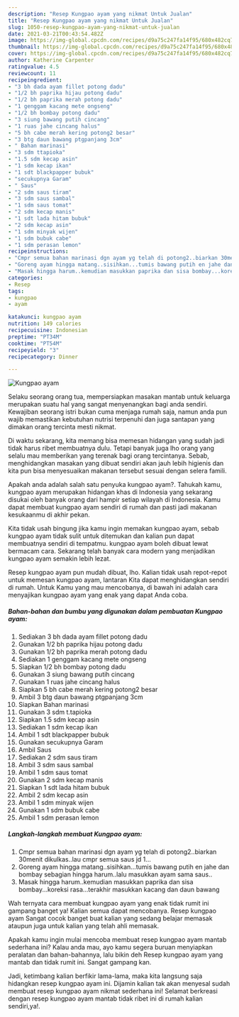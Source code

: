 ```yaml
---
description: "Resep Kungpao ayam yang nikmat Untuk Jualan"
title: "Resep Kungpao ayam yang nikmat Untuk Jualan"
slug: 1050-resep-kungpao-ayam-yang-nikmat-untuk-jualan
date: 2021-03-21T00:43:54.482Z
image: https://img-global.cpcdn.com/recipes/d9a75c247fa14f95/680x482cq70/kungpao-ayam-foto-resep-utama.jpg
thumbnail: https://img-global.cpcdn.com/recipes/d9a75c247fa14f95/680x482cq70/kungpao-ayam-foto-resep-utama.jpg
cover: https://img-global.cpcdn.com/recipes/d9a75c247fa14f95/680x482cq70/kungpao-ayam-foto-resep-utama.jpg
author: Katherine Carpenter
ratingvalue: 4.5
reviewcount: 11
recipeingredient:
- "3 bh dada ayam fillet potong dadu"
- "1/2 bh paprika hijau potong dadu"
- "1/2 bh paprika merah potong dadu"
- "1 genggam kacang mete ongseng"
- "1/2 bh bombay potong dadu"
- "3 siung bawang putih cincang"
- "1 ruas jahe cincang halus"
- "5 bh cabe merah kering potong2 besar"
- "3 btg daun bawang ptgpanjang 3cm"
- " Bahan marinasi"
- "3 sdm ttapioka"
- "1.5 sdm kecap asin"
- "1 sdm kecap ikan"
- "1 sdt blackpapper bubuk"
- "secukupnya Garam"
- " Saus"
- "2 sdm saus tiram"
- "3 sdm saus sambal"
- "1 sdm saus tomat"
- "2 sdm kecap manis"
- "1 sdt lada hitam bubuk"
- "2 sdm kecap asin"
- "1 sdm minyak wijen"
- "1 sdm bubuk cabe"
- "1 sdm perasan lemon"
recipeinstructions:
- "Cmpr semua bahan marinasi dgn ayam yg telah di potong2..biarkan 30menit dikulkas..lau cmpr semua saus jd 1..."
- "Goreng ayam hingga matang..sisihkan...tumis bawang putih en jahe dan bombay sebagian hingga harum..lalu masukkan ayam sama saus.."
- "Masak hingga harum..kemudian masukkan paprika dan sisa bombay...koreksi rasa...terakhir masukkan kacang dan daun bawang"
categories:
- Resep
tags:
- kungpao
- ayam

katakunci: kungpao ayam 
nutrition: 149 calories
recipecuisine: Indonesian
preptime: "PT34M"
cooktime: "PT54M"
recipeyield: "3"
recipecategory: Dinner

---
```



![Kungpao ayam](https://img-global.cpcdn.com/recipes/d9a75c247fa14f95/680x482cq70/kungpao-ayam-foto-resep-utama.jpg)

Selaku seorang orang tua, mempersiapkan masakan mantab untuk keluarga merupakan suatu hal yang sangat menyenangkan bagi anda sendiri. Kewajiban seorang istri bukan cuma menjaga rumah saja, namun anda pun wajib memastikan kebutuhan nutrisi terpenuhi dan juga santapan yang dimakan orang tercinta mesti nikmat.

Di waktu  sekarang, kita memang bisa memesan hidangan yang sudah jadi tidak harus ribet membuatnya dulu. Tetapi banyak juga lho orang yang selalu mau memberikan yang terenak bagi orang tercintanya. Sebab, menghidangkan masakan yang dibuat sendiri akan jauh lebih higienis dan kita pun bisa menyesuaikan makanan tersebut sesuai dengan selera famili. 



Apakah anda adalah salah satu penyuka kungpao ayam?. Tahukah kamu, kungpao ayam merupakan hidangan khas di Indonesia yang sekarang disukai oleh banyak orang dari hampir setiap wilayah di Indonesia. Kamu dapat membuat kungpao ayam sendiri di rumah dan pasti jadi makanan kesukaanmu di akhir pekan.

Kita tidak usah bingung jika kamu ingin memakan kungpao ayam, sebab kungpao ayam tidak sulit untuk ditemukan dan kalian pun dapat membuatnya sendiri di tempatmu. kungpao ayam boleh dibuat lewat bermacam cara. Sekarang telah banyak cara modern yang menjadikan kungpao ayam semakin lebih lezat.

Resep kungpao ayam pun mudah dibuat, lho. Kalian tidak usah repot-repot untuk memesan kungpao ayam, lantaran Kita dapat menghidangkan sendiri di rumah. Untuk Kamu yang mau mencobanya, di bawah ini adalah cara menyajikan kungpao ayam yang enak yang dapat Anda coba.

<!--inarticleads1-->

##### Bahan-bahan dan bumbu yang digunakan dalam pembuatan Kungpao ayam:

1. Sediakan 3 bh dada ayam fillet potong dadu
1. Gunakan 1/2 bh paprika hijau potong dadu
1. Gunakan 1/2 bh paprika merah potong dadu
1. Sediakan 1 genggam kacang mete ongseng
1. Siapkan 1/2 bh bombay potong dadu
1. Gunakan 3 siung bawang putih cincang
1. Gunakan 1 ruas jahe cincang halus
1. Siapkan 5 bh cabe merah kering potong2 besar
1. Ambil 3 btg daun bawang ptgpanjang 3cm
1. Siapkan  Bahan marinasi
1. Gunakan 3 sdm t.tapioka
1. Siapkan 1.5 sdm kecap asin
1. Sediakan 1 sdm kecap ikan
1. Ambil 1 sdt blackpapper bubuk
1. Gunakan secukupnya Garam
1. Ambil  Saus
1. Sediakan 2 sdm saus tiram
1. Ambil 3 sdm saus sambal
1. Ambil 1 sdm saus tomat
1. Gunakan 2 sdm kecap manis
1. Siapkan 1 sdt lada hitam bubuk
1. Ambil 2 sdm kecap asin
1. Ambil 1 sdm minyak wijen
1. Gunakan 1 sdm bubuk cabe
1. Ambil 1 sdm perasan lemon




<!--inarticleads2-->

##### Langkah-langkah membuat Kungpao ayam:

1. Cmpr semua bahan marinasi dgn ayam yg telah di potong2..biarkan 30menit dikulkas..lau cmpr semua saus jd 1...
1. Goreng ayam hingga matang..sisihkan...tumis bawang putih en jahe dan bombay sebagian hingga harum..lalu masukkan ayam sama saus..
1. Masak hingga harum..kemudian masukkan paprika dan sisa bombay...koreksi rasa...terakhir masukkan kacang dan daun bawang




Wah ternyata cara membuat kungpao ayam yang enak tidak rumit ini gampang banget ya! Kalian semua dapat mencobanya. Resep kungpao ayam Sangat cocok banget buat kalian yang sedang belajar memasak ataupun juga untuk kalian yang telah ahli memasak.

Apakah kamu ingin mulai mencoba membuat resep kungpao ayam mantab sederhana ini? Kalau anda mau, ayo kamu segera buruan menyiapkan peralatan dan bahan-bahannya, lalu bikin deh Resep kungpao ayam yang mantab dan tidak rumit ini. Sangat gampang kan. 

Jadi, ketimbang kalian berfikir lama-lama, maka kita langsung saja hidangkan resep kungpao ayam ini. Dijamin kalian tak akan menyesal sudah membuat resep kungpao ayam nikmat sederhana ini! Selamat berkreasi dengan resep kungpao ayam mantab tidak ribet ini di rumah kalian sendiri,ya!.

